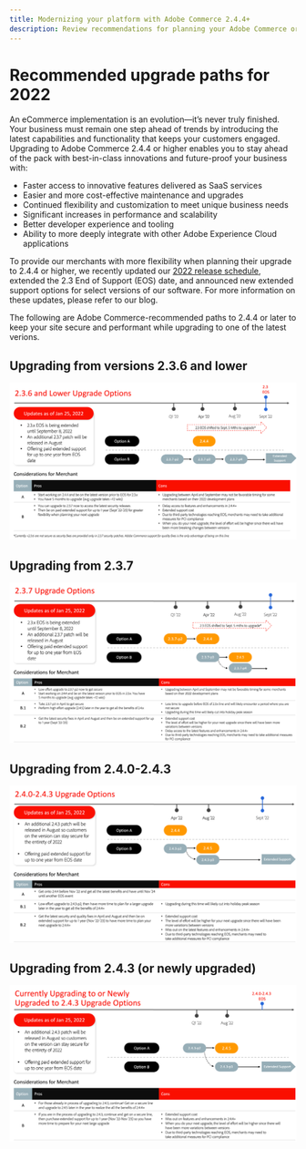 ```yaml
---
title: Modernizing your platform with Adobe Commerce 2.4.4+
description: Review recommendations for planning your Adobe Commerce or Magento Open Source upgrade in 2022.
---
```


# Recommended upgrade paths for 2022

An eCommerce implementation is an evolution—it’s never truly finished. Your business must remain one step ahead of trends by introducing the latest capabilities and functionality that keeps your customers engaged. Upgrading to Adobe Commerce 2.4.4 or higher enables you to stay ahead of the pack with best-in-class innovations and future-proof your business with:

- Faster access to innovative features delivered as SaaS services
- Easier and more cost-effective maintenance and upgrades
- Continued flexibility and customization to meet unique business needs
- Significant increases in performance and scalability
- Better developer experience and tooling
- Ability to more deeply integrate with other Adobe Experience Cloud applications

To provide our merchants with more flexibility when planning their upgrade to 2.4.4 or higher, we recently updated our [2022 release schedule](https://devdocs.magento.com/release/), extended the 2.3 End of Support (EOS) date, and announced new extended support options for select versions of our software. For more information on these updates, please refer to our blog.

The following are Adobe Commerce-recommended paths to 2.4.4 or later to keep your site secure and performant while upgrading to one of the latest verions.

## Upgrading from versions 2.3.6 and lower

![](../../assets/upgrade-guide/2.3.6.png)

## Upgrading from 2.3.7

![](../../assets/upgrade-guide/2.3.7.png)

## Upgrading from 2.4.0-2.4.3

![](../../assets/upgrade-guide/2.4.0-2.4.3.png)

## Upgrading from 2.4.3 (or newly upgraded)

![](../../assets/upgrade-guide/2.4.3.png)
 

